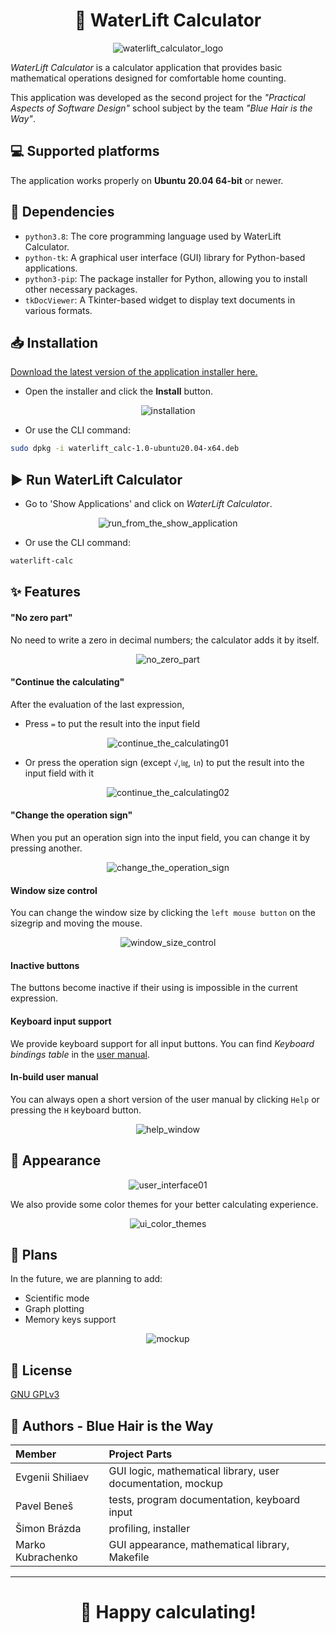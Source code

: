 <h1 align="center">🌊 WaterLift Calculator</h1>
<p align="center">
    <img src="https://i.ibb.co/sH7mC4S/waterlift-calculator-logo.png" alt="waterlift_calculator_logo" border="0">
</p>

_WaterLift Calculator_ is a calculator application that provides basic mathematical operations designed for comfortable home counting.

This application was developed as the second project for the _"Practical Aspects of Software Design"_ school subject by the team _"Blue Hair is the Way"_.

## 💻 Supported platforms

The application works properly on **Ubuntu 20.04 64-bit** or newer.

## 🔗 Dependencies

-   `python3.8`: The core programming language used by WaterLift Calculator.
-   `python-tk`: A graphical user interface (GUI) library for Python-based applications.
-   `python3-pip`: The package installer for Python, allowing you to install other necessary packages.
-   `tkDocViewer`: A Tkinter-based widget to display text documents in various formats.

## 📥 Installation

[Download the latest version of the application installer here.](https://github.com/Jekwwer/IVS-Project02-WaterLift-Calc/releases)

-   Open the installer and click the **Install** button.
<p align="center">
    <img src="https://i.ibb.co/crXMWL8/installation.png" alt="installation" border="0">
</p>

-   Or use the CLI command:

```bash
sudo dpkg -i waterlift_calc-1.0-ubuntu20.04-x64.deb
```

## ▶️ Run WaterLift Calculator

-   Go to 'Show Applications' and click on _WaterLift Calculator_.
<p align="center">
    <img src="https://i.ibb.co/DLtywF2/run-from-the-show-application.png" alt="run_from_the_show_application" border="0">
</p>

-   Or use the CLI command:

```bash
waterlift-calc
```

## ✨ Features

#### "No zero part"

No need to write a zero in decimal numbers; the calculator adds it by itself.

<p align="center">
    <img src="https://i.ibb.co/PMgxJTM/no-zero-part.gif" alt="no_zero_part" border="0">
</p>

#### "Continue the calculating"

After the evaluation of the last expression,

-   Press `=` to put the result into the input field
<p align="center">
    <img src="https://i.ibb.co/pxMPvSr/continue-the-calculating01.gif" alt="continue_the_calculating01" border="0">
</p>

-   Or press the operation sign (except `√`,`㏒`, `㏑`) to put the result into the input field with it
<p align="center">
    <img src="https://i.ibb.co/7RFC5tg/continue-the-calculating02.gif" alt="continue_the_calculating02" border="0">
</p>

#### "Change the operation sign"

When you put an operation sign into the input field, you can change it by pressing another.

<p align="center">
    <img src="https://i.ibb.co/Wx9BDKy/change-the-operation-sign.gif" alt="change_the_operation_sign" border="0">
</p>

#### Window size control

You can change the window size by clicking the `left mouse button` on the sizegrip and moving the mouse.

<p align="center">
    <img src="https://i.ibb.co/RTt5NyP/window-size-control.gif" alt="window_size_control" border="0">
</p>

#### Inactive buttons

The buttons become inactive if their using is impossible in the current expression.

#### Keyboard input support

We provide keyboard support for all input buttons. You can find _Keyboard bindings table_ in the [user manual](./documentation.pdf).

#### In-build user manual

You can always open a short version of the user manual by clicking `Help` or pressing the `H` keyboard button.

<p align="center">
    <img src="https://i.ibb.co/sqyp9B6/help-window.gif" alt="help_window" border="0">
</p>

## 🎨 Appearance

<p align="center">
    <img src="https://i.ibb.co/YXdmGvM/user-interface01.png" alt="user_interface01" border="0">
</p>

We also provide some color themes for your better calculating experience.

<p align="center">
    <img src="https://i.ibb.co/bHP3CQP/ui-color-themes.gif" alt="ui_color_themes" border="0">
</p>

## 📅 Plans

In the future, we are planning to add:

-   Scientific mode
-   Graph plotting
-   Memory keys support

<p align="center">
    <img src="https://i.ibb.co/M686gwb/mockup.png" alt="mockup" border="0">
</p>

## 🔑 License

[GNU GPLv3 ](LICENSE)

## 👤 Authors - Blue Hair is the Way

| Member            | Project Parts                                               |
| :---------------- | :---------------------------------------------------------- |
| Evgenii Shiliaev  | GUI logic, mathematical library, user documentation, mockup |
| Pavel Beneš       | tests, program documentation, keyboard input                |
| Šimon Brázda      | profiling, installer                                        |
| Marko Kubrachenko | GUI appearance, mathematical library, Makefile              |

---

<h1 align="center">🌊 Happy calculating!</h1>
